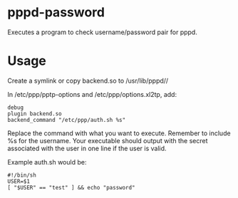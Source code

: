 pppd-password
=============

Executes a program to check username/password pair for pppd.

Usage
=====

Create a symlink or copy backend.so to /usr/lib/pppd/<version>/

In /etc/ppp/pptp-options and /etc/ppp/options.xl2tp, add:

    debug
    plugin backend.so
    backend_command "/etc/ppp/auth.sh %s"

Replace the command with what you want to execute.
Remember to include %s for the username.
Your executable should output with the secret associated with the user in one line if the user is valid.

Example auth.sh would be:

    #!/bin/sh
    USER=$1
    [ "$USER" == "test" ] && echo "password"

